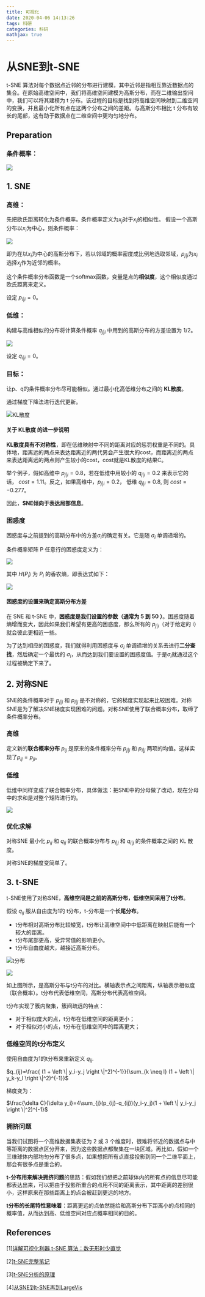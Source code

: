 ```yaml
---
title: 可视化
date: 2020-04-06 14:13:26
tags: 科研
categories: 科研
mathjax: true
---
```


# 从SNE到t-SNE

t-SNE 算法对每个数据点近邻的分布进行建模，其中近邻是指相互靠近数据点的集合。在原始高维空间中，我们将高维空间建模为高斯分布，而在二维输出空间中，我们可以将其建模为 t 分布。该过程的目标是找到将高维空间映射到二维空间的变换，并且最小化所有点在这两个分布之间的差距。与高斯分布相比 t 分布有较长的尾部，这有助于数据点在二维空间中更均匀地分布。

## Preparation

### 条件概率：

![](https://img-blog.csdnimg.cn/20181206221325577.png)

## 1. SNE

### 高维：

先把欧氏距离转化为条件概率。条件概率定义为$x_j$对于$x_i$的相似性。
假设一个高斯分布以$x_i$为中心，则条件概率：

![](https://image.jiqizhixin.com/uploads/wangeditor/40d1bbf8-94d8-464c-b6be-54534c1c509e/91665image.png)

即为在以$x_i$为中心的高斯分布下，若以邻域的概率密度成比例地选取邻域，$p_{j|i}$为$x_i$选择$x_j$作为近邻的概率。

这个条件概率分布函数是一个softmax函数，变量是点的**相似度**，这个相似度通过欧氏距离来定义。

设定 $p_{i|i} = 0$。

### 低维：

构建与高维相似的分布将计算条件概率 $q_{j|i}$ 中用到的高斯分布的方差设置为 1/2。

![](https://image.jiqizhixin.com/uploads/wangeditor/40d1bbf8-94d8-464c-b6be-54534c1c509e/27934image%20(1).png)

设定 $q_{i|i} = 0$。

### 目标：

让p、q的条件概率分布尽可能相似。通过最小化高低维分布之间的 **KL散度**。

通过梯度下降法进行迭代更新。

![KL散度](https://image.jiqizhixin.com/uploads/wangeditor/40d1bbf8-94d8-464c-b6be-54534c1c509e/46259image%20(2).png)

#### 关于 KL散度 的进一步说明

**KL散度具有不对称性**，即在低维映射中不同的距离对应的惩罚权重是不同的。具体地，距离远的两点来表达距离近的两代男会产生很大的cost，而距离近的两点来表达距离远的两点则产生较小的cost，cost就是KL散度的结果C。

举个例子，假如高维中 $p_{j|i} = 0.8$，若在低维中用较小的 $q_{j|i} = 0.2$ 来表示它的话， $cost = 1.11$。反之，如果高维中，$p_{j|i} = 0.2$， 低维 $q_{j|i} = 0.8$, 则 $cost = -0.277$。

因此，**SNE倾向于表达局部信息**。

### 困惑度

困惑度与之前提到的高斯分布中的方差$\sigma_i$的确定有关。它是随 $\sigma_i$ 单调递增的。 

条件概率矩阵 P 任意行的困惑度定义为：

![](https://image.jiqizhixin.com/uploads/wangeditor/40d1bbf8-94d8-464c-b6be-54534c1c509e/99046image%20(3).png)

其中 $H(P_i)$ 为 $P_i$ 的香农熵，即表达式如下：

![](https://image.jiqizhixin.com/uploads/wangeditor/40d1bbf8-94d8-464c-b6be-54534c1c509e/24181image%20(4).png)

#### 困惑度的设置来确定高斯分布方差

在 SNE 和 t-SNE 中，**困惑度是我们设置的参数（通常为 5 到 50 ）**。困惑度随着熵增而变大，因此如果我们希望有更高的困惑度，那么所有的 $p_{j|i}$（对于给定的 i）就会彼此更相近一些。

为了达到相应的困惑度，我们就得利用困惑度与 $\sigma_i$ 单调递增的关系去进行**二分查找**，然后确定一个最优的 $\sigma_i$，从而达到我们要设置的困惑度值。于是$\sigma_i$就通过这个过程被确定下来了。

## 2. 对称SNE

SNE的条件概率对于 $p_{j|i}$ 和 $p_{i|j}$ 是不对称的，它的梯度实现起来比较困难。对称SNE是为了解决SNE梯度实现困难的问题。对称SNE使用了联合概率分布，取缔了条件概率分布。

### 高维

定义新的**联合概率分布** $p_{ij}$ 是原来的条件概率分布 $p_{j|i}$ 和 $p_{i|j}$ 两项的均值。这样实现了$p_{ij} = p_{ji}$。

### 低维

低维中同样变成了联合概率分布，具体做法：把SNE中的分母做了改动，现在分母中的求和是对整个矩阵进行的。

![](https://image.jiqizhixin.com/uploads/wangeditor/40d1bbf8-94d8-464c-b6be-54534c1c509e/12130image%20(5).png)

### 优化求解

对称SNE 最小化 $p_{ij}$ 和 $q_{ij}$ 的联合概率分布与 $p_{i|j}$ 和 $q_{i|j}$ 的条件概率之间的 KL 散度。

对称SNE的梯度变简单了。

## 3. t-SNE

t-SNE使用了对称SNE，**高维空间是之前的高斯分布，低维空间采用了t分布**。

假设 $q_{ij}$ 服从自由度为1的 t分布，t-分布是一个**长尾分布**。

- t分布相对高斯分布比较矮宽，t分布让高维空间中中低距离在映射后能有一个较大的距离。
- t分布尾部更高，受异常值的影响更小。
- t分布自由度越大，越接近高斯分布。

![t分布](http://www.datakit.cn/images/statistics/norm_t_dict.png)

![](http://www.datakit.cn/images/machinelearning/sne_norm_t_dist_cost.png)

如上图所示，是高斯分布与t分布的对比。横轴表示点之间距离，纵轴表示相似度（联合概率）。t分布代表低维空间，高斯分布代表高维空间。

t分布实现了簇内聚集，簇间疏远的特点：
- 对于相似度大的点，t分布在低维空间的距离更小；
- 对于相似对小的点，t分布在低维空间中的距离更大；

### 低维空间的t分布定义

使用自由度为1的t分布来重新定义 $q_{ij}$.

$q_{ij}=\frac{ (1 + \left \| y_i-y_j \right \|^2)^{-1}}{\sum_{k \neq l} (1 + \left \| y_k-y_l \right \|^2)^{-1}}$

梯度变为：

$\frac{\delta C}{\delta y_i}=4\sum_{j}(p_{ij}-q_{ij})(y_i-y_j)(1 + \left \| y_i-y_j \right \|^2)^{-1}$

### 拥挤问题

当我们试图将一个高维数据集表征为 2 或 3 个维度时，很难将邻近的数据点与中等距离的数据点区分开来，因为这些数据点都聚集在一块区域。再比如，假如一个三维球体内部均匀分布了很多点，如果想把所有点直接投影到同一个二维平面上，那会有很多点是重合的。

**t-分布用来解决拥挤问题**的思路：假如我们想把之前球体内的所有点的信息尽可能都表达出来，可以把由于投影所重合的点用不同的距离表示，其中距离的差别很小，这样原来在那些距离上的点会被赶到更远的地方。

**t分布的长尾特性意味着**：距离更远的点依然能给和高斯分布下距离小的点相同的概率值，从而达到高、低维空间对应点概率相同的目的。



## References

[1][详解可视化利器 t-SNE 算法：数无形时少直觉](https://www.jiqizhixin.com/articles/2017-11-13-7)

[2][t-SNE完整笔记](http://www.datakit.cn/blog/2017/02/05/t_sne_full.html)

[3][t-SNE分析的原理](http://www.360doc.com/content/19/0504/12/51784026_833261482.shtml)

[4][从SNE到t-SNE再到LargeVis](http://bindog.github.io/blog/2016/06/04/from-sne-to-tsne-to-largevis/)